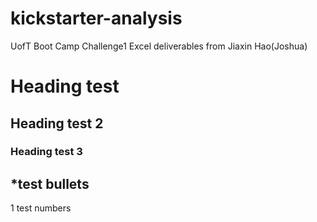 # kickstarter-analysis
UofT Boot Camp Challenge1 Excel deliverables from Jiaxin Hao(Joshua)
# Heading test
## Heading test 2
### Heading test 3

*test bullets
---
1 test numbers

